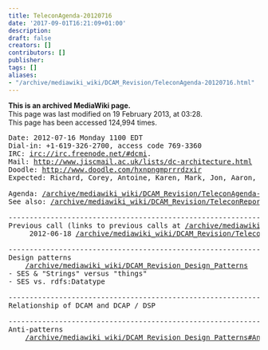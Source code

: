 ```yaml
---
title: TeleconAgenda-20120716
date: '2017-09-01T16:21:09+01:00'
description: 
draft: false
creators: []
contributors: []
publisher: 
tags: []
aliases:
- "/archive/mediawiki_wiki/DCAM_Revision/TeleconAgenda-20120716.html"
---
```


 **This is an archived MediaWiki page.**  
This page was last modified on 19 February 2013, at 03:28.  
This page has been accessed 124,994 times.

<pre>Date: 2012-07-16 Monday 1100 EDT
Dial-in: +1-619-326-2700, access code 769-3360
IRC: <a href="irc://irc.freenode.net/#dcmi" class="external free" rel="nofollow">irc://irc.freenode.net/#dcmi</a>.
Mail: <a href="http://www.jiscmail.ac.uk/lists/dc-architecture.html" class="external free" rel="nofollow">http://www.jiscmail.ac.uk/lists/dc-architecture.html</a>
Doodle: <a href="http://www.doodle.com/hxnpngmprrrdzxir" class="external free" rel="nofollow">http://www.doodle.com/hxnpngmprrrdzxir</a>
Expected: Richard, Corey, Antoine, Karen, Mark, Jon, Aaron, Gordon, Michael

Agenda: <a href="/archive/mediawiki_wiki/DCAM_Revision/TeleconAgenda-20120716" class="external free" rel="nofollow">/archive/mediawiki_wiki/DCAM_Revision/TeleconAgenda-20120716</a>
See also: <a href="/archive/mediawiki_wiki/DCAM_Revision/TeleconReport-20120716" class="external free" rel="nofollow">/archive/mediawiki_wiki/DCAM_Revision/TeleconReport-20120716</a> [after call]

----------------------------------------------------------------------
Previous call (links to previous calls at <a href="/archive/mediawiki_wiki/DCAM_Revision" class="external free" rel="nofollow">/archive/mediawiki_wiki/DCAM_Revision</a>)
     2012-06-18 <a href="/archive/mediawiki_wiki/DCAM_Revision/TeleconReport-201206xx" class="external free" rel="nofollow">/archive/mediawiki_wiki/DCAM_Revision/TeleconReport-201206xx</a>

----------------------------------------------------------------------
Design patterns
    <a href="/archive/mediawiki_wiki/DCAM_Revision_Design_Patterns" class="external free" rel="nofollow">/archive/mediawiki_wiki/DCAM_Revision_Design_Patterns</a>
- SES &amp; "Strings" versus "things"
- SES vs. rdfs:Datatype

----------------------------------------------------------------------
Relationship of DCAM and DCAP / DSP

----------------------------------------------------------------------
Anti-patterns
    <a href="/archive/mediawiki_wiki/DCAM_Revision_Design_Patterns#Antipatterns" class="external free" rel="nofollow">/archive/mediawiki_wiki/DCAM_Revision_Design_Patterns#Antipatterns</a>
</pre>
